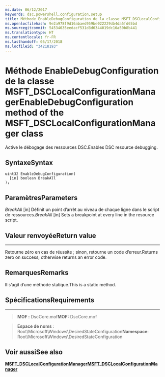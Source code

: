 ```yaml
---
ms.date: 06/12/2017
keywords: dsc,powershell,configuration,setup
title: Méthode EnableDebugConfiguration de la classe MSFT_DSCLocalConfigurationManager
ms.openlocfilehash: 9e2a978f9d16abaed959be022229db4da5fd65bd
ms.sourcegitcommit: 54534635eedacf531d8d6344019dc16a50b8b441
ms.translationtype: HT
ms.contentlocale: fr-FR
ms.lasthandoff: 05/17/2018
ms.locfileid: "34218193"
---
```

# <a name="enabledebugconfiguration-method-of-the-msftdsclocalconfigurationmanager-class"></a><span data-ttu-id="e8ddc-103">Méthode EnableDebugConfiguration de la classe MSFT_DSCLocalConfigurationManager</span><span class="sxs-lookup"><span data-stu-id="e8ddc-103">EnableDebugConfiguration method of the MSFT_DSCLocalConfigurationManager class</span></span>

<span data-ttu-id="e8ddc-104">Active le débogage des ressources DSC.</span><span class="sxs-lookup"><span data-stu-id="e8ddc-104">Enables DSC resource debugging.</span></span>

<a name="syntax"></a><span data-ttu-id="e8ddc-105">Syntaxe</span><span class="sxs-lookup"><span data-stu-id="e8ddc-105">Syntax</span></span>
------

```mof
uint32 EnableDebugConfiguration(
  [in] boolean BreakAll
);
```

<a name="parameters"></a><span data-ttu-id="e8ddc-106">Paramètres</span><span class="sxs-lookup"><span data-stu-id="e8ddc-106">Parameters</span></span>
----------

<span data-ttu-id="e8ddc-107">*BreakAll* \[in\] Définit un point d’arrêt au niveau de chaque ligne dans le script de ressources.</span><span class="sxs-lookup"><span data-stu-id="e8ddc-107">*BreakAll* \[in\] Sets a breakpoint at every line in the resource script.</span></span>

## <a name="return-value"></a><span data-ttu-id="e8ddc-108">Valeur renvoyée</span><span class="sxs-lookup"><span data-stu-id="e8ddc-108">Return value</span></span>
------------

<span data-ttu-id="e8ddc-109">Retourne zéro en cas de réussite ; sinon, retourne un code d’erreur.</span><span class="sxs-lookup"><span data-stu-id="e8ddc-109">Returns zero on success; otherwise returns an error code.</span></span>

## <a name="remarks"></a><span data-ttu-id="e8ddc-110">Remarques</span><span class="sxs-lookup"><span data-stu-id="e8ddc-110">Remarks</span></span>

<span data-ttu-id="e8ddc-111">Il s’agit d’une méthode statique.</span><span class="sxs-lookup"><span data-stu-id="e8ddc-111">This is a static method.</span></span>

## <a name="requirements"></a><span data-ttu-id="e8ddc-112">Spécifications</span><span class="sxs-lookup"><span data-stu-id="e8ddc-112">Requirements</span></span>
------------
><span data-ttu-id="e8ddc-113">**MOF :** DscCore.mof</span><span class="sxs-lookup"><span data-stu-id="e8ddc-113">**MOF:** DscCore.mof</span></span>

><span data-ttu-id="e8ddc-114">**Espace de noms** : Root\Microsoft\Windows\DesiredStateConfiguration</span><span class="sxs-lookup"><span data-stu-id="e8ddc-114">**Namespace**: Root\Microsoft\Windows\DesiredStateConfiguration</span></span>


## <a name="see-also"></a><span data-ttu-id="e8ddc-115">Voir aussi</span><span class="sxs-lookup"><span data-stu-id="e8ddc-115">See also</span></span>


[<span data-ttu-id="e8ddc-116">**MSFT_DSCLocalConfigurationManager**</span><span class="sxs-lookup"><span data-stu-id="e8ddc-116">**MSFT_DSCLocalConfigurationManager**</span></span>](msft-dsclocalconfigurationmanager.md)